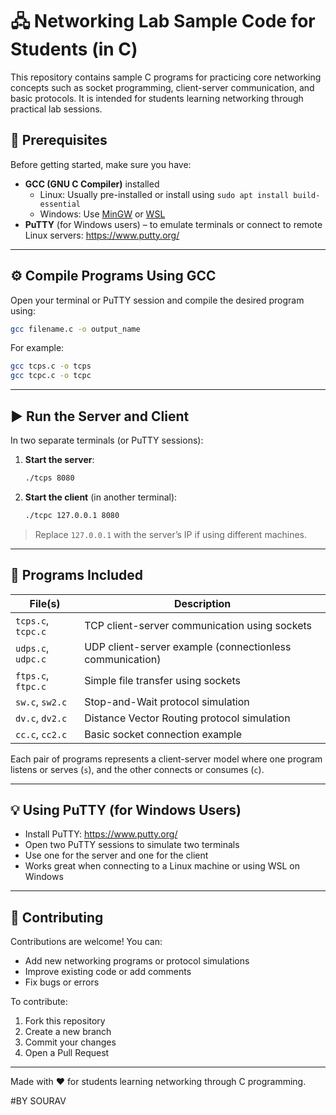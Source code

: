 # 🖧 Networking Lab Sample Code for Students (in C)

This repository contains sample C programs for practicing core networking concepts such as socket programming, client-server communication, and basic protocols. It is intended for students learning networking through practical lab sessions.

## 📌 Prerequisites

Before getting started, make sure you have:

- **GCC (GNU C Compiler)** installed  
  - Linux: Usually pre-installed or install using `sudo apt install build-essential`
  - Windows: Use [MinGW](http://www.mingw.org/) or [WSL](https://docs.microsoft.com/en-us/windows/wsl/)
- **PuTTY** (for Windows users) – to emulate terminals or connect to remote Linux servers: https://www.putty.org/

---

## ⚙️ Compile Programs Using GCC

Open your terminal or PuTTY session and compile the desired program using:

```bash
gcc filename.c -o output_name
```

For example:

```bash
gcc tcps.c -o tcps
gcc tcpc.c -o tcpc
```

---

## ▶️ Run the Server and Client

In two separate terminals (or PuTTY sessions):

1. **Start the server**:
   ```bash
   ./tcps 8080
   ```

2. **Start the client** (in another terminal):
   ```bash
   ./tcpc 127.0.0.1 8080
   ```

> Replace `127.0.0.1` with the server’s IP if using different machines.

---

## 📂 Programs Included

| File(s)            | Description |
|--------------------|-------------|
| `tcps.c`, `tcpc.c` | TCP client-server communication using sockets |
| `udps.c`, `udpc.c` | UDP client-server example (connectionless communication) |
| `ftps.c`, `ftpc.c` | Simple file transfer using sockets |
| `sw.c`, `sw2.c`    | Stop-and-Wait protocol simulation |
| `dv.c`, `dv2.c`    | Distance Vector Routing protocol simulation |
| `cc.c`, `cc2.c`    | Basic socket connection example |

Each pair of programs represents a client-server model where one program listens or serves (`s`), and the other connects or consumes (`c`).

---

## 💡 Using PuTTY (for Windows Users)

- Install PuTTY: https://www.putty.org/
- Open two PuTTY sessions to simulate two terminals
- Use one for the server and one for the client
- Works great when connecting to a Linux machine or using WSL on Windows

---

## 🤝 Contributing

Contributions are welcome! You can:

- Add new networking programs or protocol simulations
- Improve existing code or add comments
- Fix bugs or errors

To contribute:

1. Fork this repository
2. Create a new branch
3. Commit your changes
4. Open a Pull Request

---


Made with ❤️ for students learning networking through C programming.


#BY SOURAV
